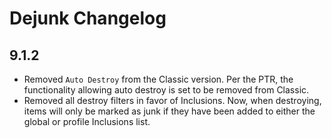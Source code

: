 # Dejunk Changelog

## 9.1.2

- Removed `Auto Destroy` from the Classic version. Per the PTR, the functionality allowing auto destroy is set to be removed from Classic.
- Removed all destroy filters in favor of Inclusions. Now, when destroying, items will only be marked as junk if they have been added to either the global or profile Inclusions list.
